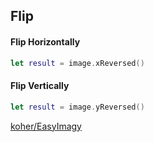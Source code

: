 ## Flip

#### Flip Horizontally

```swift
let result = image.xReversed()
```

####  Flip Vertically

```swift
let result = image.yReversed()
```

[koher/EasyImagy](https://github.com/koher/EasyImagy)
